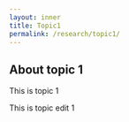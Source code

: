 ```yaml
---
layout: inner
title: Topic1
permalink: /research/topic1/
---
```


## About topic 1

This is topic 1

This is topic edit 1

